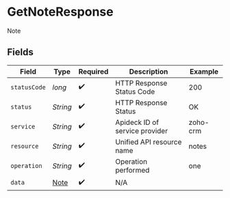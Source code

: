 # GetNoteResponse

Note


## Fields

| Field                                   | Type                                    | Required                                | Description                             | Example                                 |
| --------------------------------------- | --------------------------------------- | --------------------------------------- | --------------------------------------- | --------------------------------------- |
| `statusCode`                            | *long*                                  | :heavy_check_mark:                      | HTTP Response Status Code               | 200                                     |
| `status`                                | *String*                                | :heavy_check_mark:                      | HTTP Response Status                    | OK                                      |
| `service`                               | *String*                                | :heavy_check_mark:                      | Apideck ID of service provider          | zoho-crm                                |
| `resource`                              | *String*                                | :heavy_check_mark:                      | Unified API resource name               | notes                                   |
| `operation`                             | *String*                                | :heavy_check_mark:                      | Operation performed                     | one                                     |
| `data`                                  | [Note](../../models/components/Note.md) | :heavy_check_mark:                      | N/A                                     |                                         |
